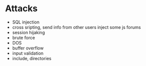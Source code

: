 # Attacks
- SQL injection
- cross sripting, send info from other users inject some js forums
- session hijaking
- brute force
- DOS
- buffer overflow
- input validation
- include, directories
